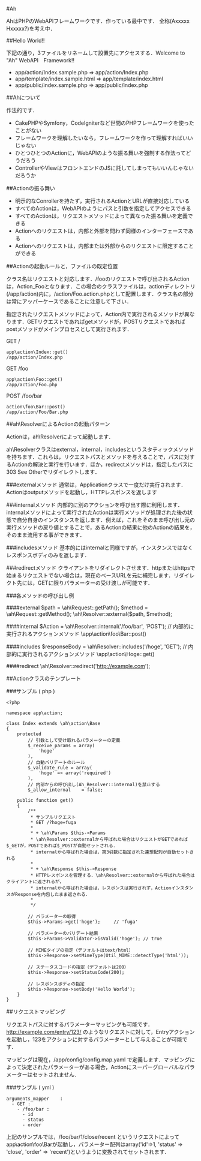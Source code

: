 #Ah

AhはPHPのWebAPIフレームワークです．作っている最中です．
全称(Axxxxx Hxxxxx?)を考え中．

##Hello World!!

下記の通り，3ファイルをリネームして設置先にアクセスする．Welcome to "Ah" WebAPI　Framework!!

+  app/action/Index.sample.php => app/action/Index.php
+  app/template/index.sample.html => app/template/index.html
+  app/public/index.sample.php => app/public/index.php

##Ahについて

作法的です．

+  CakePHPやSymfony，CodeIgniterなど世間のPHPフレームワークを使ったことがない
+  フレームワークを理解したいなら，フレームワークを作って理解すればいいじゃない
+  ひとつひとつのActionに，WebAPIのような振る舞いを強制する作法ってどうだろう
+  ControllerやViewはフロントエンドのJSに託してしまってもいいんじゃないだろうか



##Actionの振る舞い

+  明示的なConrollerを持たず，実行されるActionとURLが直接対応している
+  すべてのActionは，WebAPIのようにパスと引数を指定してアクセスできる
+  すべてのActionは，リクエストメソッドによって異なった振る舞いを定義できる
+  Actionへのリクエストは，内部と外部を問わず同様のインターフェースである
+  Actionへのリクエストは，内部または外部からのリクエストに限定することができる



##Actionの起動ルールと，ファイルの既定位置

クラス名はリクエストと対応します．/fooのリクエストで呼び出されるActionは，Action_Fooとなります．この場合のクラスファイルは，actionディレクトリ(/app/action)内に，/action/Foo.action.phpとして配置します．クラス名の部分は常にアッパーケースであることに注意して下さい．

指定されたリクエストメソッドによって，Action内で実行されるメソッドが異なります．GETリクエストであればgetメソッドが，POSTリクエストであればpostメソッドがメインプロセスとして実行されます．

GET /

    app\action\Index::get()
    /app/action/Index.php

GET /foo

    app\action\Foo::get()
    /app/action/Foo.php

POST /foo/bar

    action\foo\Bar::post()
    /app/action/Foo/Bar.php



##ah\ResolverによるActionの起動パターン

Actionは，ah\Resolverによって起動します．

ah\Resolverクラスはexternal，internal，includesというスタティックメソッドを持ちます．これらは，リクエストパスとメソッドを与えることで，パスに対するActionの解決と実行を行います．ほか，redirectメソッドは，指定したパスに303 See Otherでリダイレクトします．

###externalメソッド
通常は，Applicationクラスで一度だけ実行されます．Actionはoutputメソッドを起動し，HTTPレスポンスを返します

###internalメソッド
内部的に別のアクションを呼び出す際に利用します．internalメソッドによって実行されたActionは実行メソッドが処理された後の状態で自分自身のインスタンスを返します．例えば，これをそのまま呼び出し元の実行メソッドの戻り値とすることで，あるActionの結果に他のActionの結果を，そのまま流用する事ができます．

###includesメソッド
基本的にはinternalと同様ですが，インスタンスではなくレスポンスボディのみを返します．

###redirectメソッド
クライアントをリダイレクトさせます．httpまたはhttpsで始まるリクエストでない場合は，現在のベースURLを元に補完します．リダイレクト先には，GETに限りパラメーターの受け渡しが可能です．

###各メソッドの呼び出し例

####external
    $path   = \ah\Request::getPath();
    $method = \ah\Request::getMethod();
    \ah\Resolver::external($path, $method);

####internal
    $Action = \ah\Resolver::internal('/foo/bar', 'POST');
    // 内部的に実行されるアクションメソッド \app\action\foo\Bar::post()
    

####includes
    $responseBody = \ah\Resolver::includes('/hoge', 'GET');
    // 内部的に実行されるアクションメソッド \app\action\Hoge::get()

####redirect
    \ah\Resolver::redirect('http://example.com');



##Actionクラスのテンプレート

###サンプル ( php )

    <?php

    namespace app\action;

    class Index extends \ah\action\Base
    {
        protected
            // 引数として受け取れるパラメーターの定義
            $_receive_params = array(
                'hoge'
            ),
            // 自動バリデートのルール
            $_validate_rule = array(
                'hoge' => array('required')
            ),
            // 内部からの呼び出し(Ah_Resolver::internal)を禁止する
            $_allow_internal    = false;

        public function get()
        {
            /**
             * サンプルリクエスト
             * GET /?hoge=fuga
             *
             * + \ah\Params $this->Params
             * \ah\Resolver::externalから呼ばれた場合はリクエストがGETであれば$_GETが，POSTであれば$_POSTが自動セットされる．
             * internalから呼ばれた場合は，第3引数に指定された連想配列が自動セットされる
             *
             * + \ah\Response $this->Response
             * HTTPレスポンスを管理する．\ah\Resolver::externalから呼ばれた場合はクライアントに返されるが，
             * internalから呼ばれた場合は，レスポンスは実行されず，ActionインスタンスがResponseを内包したまま返される．
             *
             */

            // パラメーターの取得
            $this->Params->get('hoge');     // 'fuga'

            // パラメーターのバリデート結果
            $this->Params->Validator->isValid('hoge'); // true

            // MIMEタイプの指定（デフォルトはtext/html）
            $this->Response->setMimeType(Util_MIME::detectType('html'));

            // ステータスコードの指定（デフォルトは200）
            $this->Response->setStatusCode(200);

            // レスポンスボディの指定
            $this->Response->setBody('Hello World');
        }
    }



##リクエストマッピング

リクエストパスに対するパラメーターマッピングも可能です．http://example.com/entry/123/ のようなリクエストに対して，Entryアクションを起動し，123をアクションに対するパラメーターとして与えることが可能です．

マッピングは現在，/app/config/config.map.yaml で定義します．マッピングによって決定されたパラメーターがある場合，Actionにスーパーグローバルなパラメーターはセットされません．

###サンプル ( yml )

    arguments_mapper    :
      - GET :
        - /foo/bar :
          - id
          - status
          - order


上記のサンプルでは，/foo/bar/1/close/recent というリクエストによってapp\action\foo\Barが起動し，パラメーター配列はarray('id'=>1, 'status' => 'close', 'order' => 'recent')というように変換されてセットされます．
